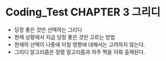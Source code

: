# Coding_Test CHAPTER 3 그리디
- 당장 좋은 것만 선택하는 그리디
- 현재 상황에서 지금 당장 좋은 것만 고르는 방법
- 현재의 선택이 나중에 미칠 영향에 대해서는 고려하지 않는다.
- 그리디 알고리즘은 정렬 알고리즘과 자주 짝을 이뤄 출제된다.